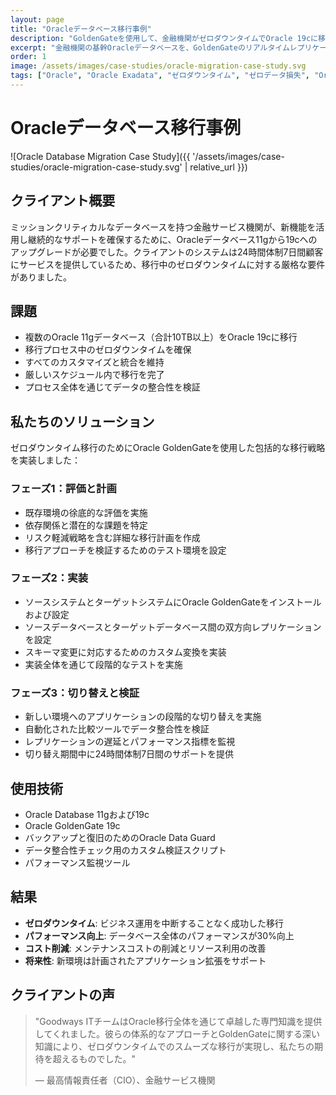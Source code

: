 ```yaml
---
layout: page
title: "Oracleデータベース移行事例"
description: "GoldenGateを使用して、金融機関がゼロダウンタイムでOracle 19cに移行するのを支援した方法。"
excerpt: "金融機関の基幹Oracleデータベースを、GoldenGateのリアルタイムレプリケーション技術を駆使して、11gから19cへアップグレード。業務を一切停止しないゼロダウンタイム移行を実現し、システムの近代化、パフォーマンス向上、および長期サポートの確保に成功したプロジェクトです。"
order: 1
image: /assets/images/case-studies/oracle-migration-case-study.svg
tags: ["Oracle", "Oracle Exadata", "ゼロダウンタイム", "ゼロデータ損失", "Oracle GoldenGate"]
---
```


# Oracleデータベース移行事例

![Oracle Database Migration Case Study]({{ '/assets/images/case-studies/oracle-migration-case-study.svg' | relative_url }})

## クライアント概要

ミッションクリティカルなデータベースを持つ金融サービス機関が、新機能を活用し継続的なサポートを確保するために、Oracleデータベース11gから19cへのアップグレードが必要でした。クライアントのシステムは24時間体制7日間顧客にサービスを提供しているため、移行中のゼロダウンタイムに対する厳格な要件がありました。

## 課題

- 複数のOracle 11gデータベース（合計10TB以上）をOracle 19cに移行
- 移行プロセス中のゼロダウンタイムを確保
- すべてのカスタマイズと統合を維持
- 厳しいスケジュール内で移行を完了
- プロセス全体を通じてデータの整合性を検証

## 私たちのソリューション

ゼロダウンタイム移行のためにOracle GoldenGateを使用した包括的な移行戦略を実装しました：

### フェーズ1：評価と計画

- 既存環境の徐底的な評価を実施
- 依存関係と潜在的な課題を特定
- リスク軽減戦略を含む詳細な移行計画を作成
- 移行アプローチを検証するためのテスト環境を設定

### フェーズ2：実装

- ソースシステムとターゲットシステムにOracle GoldenGateをインストールおよび設定
- ソースデータベースとターゲットデータベース間の双方向レプリケーションを設定
- スキーマ変更に対応するためのカスタム変換を実装
- 実装全体を通じて段階的なテストを実施

### フェーズ3：切り替えと検証

- 新しい環境へのアプリケーションの段階的な切り替えを実施
- 自動化された比較ツールでデータ整合性を検証
- レプリケーションの遅延とパフォーマンス指標を監視
- 切り替え期間中に24時間体制7日間のサポートを提供

## 使用技術

- Oracle Database 11gおよび19c
- Oracle GoldenGate 19c
- バックアップと復旧のためのOracle Data Guard
- データ整合性チェック用のカスタム検証スクリプト
- パフォーマンス監視ツール

## 結果

- **ゼロダウンタイム**: ビジネス運用を中断することなく成功した移行
- **パフォーマンス向上**: データベース全体のパフォーマンスが30%向上
- **コスト削減**: メンテナンスコストの削減とリソース利用の改善
- **将来性**: 新環境は計画されたアプリケーション拡張をサポート

## クライアントの声

> "Goodways ITチームはOracle移行全体を通じて卓越した専門知識を提供してくれました。彼らの体系的なアプローチとGoldenGateに関する深い知識により、ゼロダウンタイムでのスムーズな移行が実現し、私たちの期待を超えるものでした。"
>
> — 最高情報責任者（CIO）、金融サービス機関


